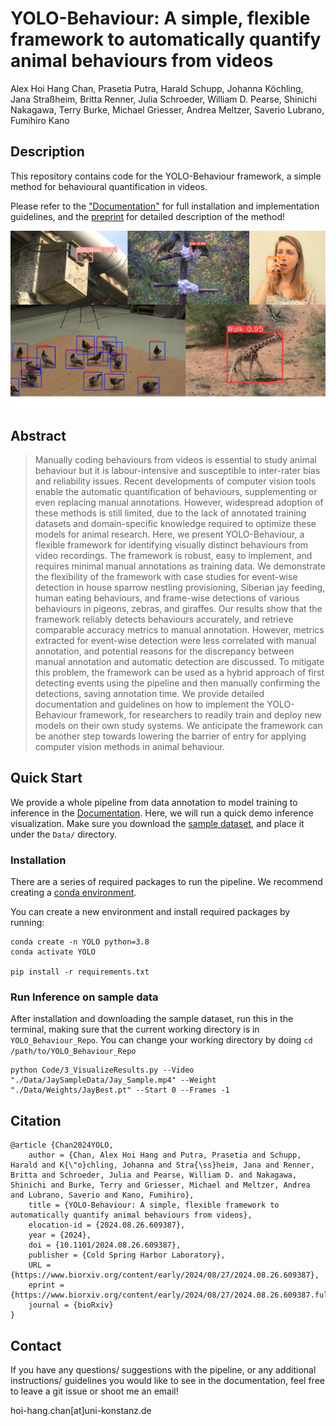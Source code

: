 # YOLO-Behaviour: A simple, flexible framework to automatically quantify animal behaviours from videos
Alex Hoi Hang Chan, Prasetia Putra, Harald Schupp, Johanna Köchling, Jana Straßheim, Britta Renner, Julia Schroeder, William D. Pearse, Shinichi Nakagawa, Terry Burke, Michael Griesser, Andrea Meltzer, Saverio Lubrano, Fumihiro Kano


## Description
This repository contains code for the YOLO-Behaviour framework, a simple method for behavioural quantification in videos.

Please refer to the ["Documentation"](https://alexhang212.github.io/YOLO_Behaviour_Repo/) for full installation and implementation guidelines, and the [preprint]() for detailed description of the method!

![banner](./Images/Banner.png)




## Abstract

> Manually coding behaviours from videos is essential to study animal behaviour but it is labour-intensive and susceptible to inter-rater bias and reliability issues. Recent developments of computer vision tools enable the automatic quantification of behaviours, supplementing or even replacing manual annotations. However, widespread adoption of these methods is still limited, due to the lack of annotated training datasets and domain-specific knowledge required to optimize these models for animal research. Here, we present YOLO-Behaviour, a flexible framework for identifying visually distinct behaviours from video recordings. The framework is robust, easy to implement, and requires minimal manual annotations as training data. We demonstrate the flexibility of the framework with case studies for event-wise detection in house sparrow nestling provisioning, Siberian jay feeding, human eating behaviours, and frame-wise detections of various behaviours in pigeons, zebras, and giraffes. Our results show that the framework reliably detects behaviours accurately, and retrieve comparable accuracy metrics to manual annotation. However, metrics extracted for event-wise detection were less correlated with manual annotation, and potential reasons for the discrepancy between manual annotation and automatic detection are discussed. To mitigate this problem, the framework can be used as a hybrid approach of first detecting events using the pipeline and then manually confirming the detections, saving annotation time. We provide detailed documentation and guidelines on how to implement the YOLO-Behaviour framework, for researchers to readily train and deploy new models on their own study systems. We anticipate the framework can be another step towards lowering the barrier of entry for applying computer vision methods in animal behaviour.


## Quick Start
We provide a whole pipeline from data annotation to model training to inference in the [Documentation](https://alexhang212.github.io/YOLO_Behaviour_Repo/). Here, we will run a quick demo inference visualization. Make sure you download the [sample dataset](), and place it under the `Data/` directory.

### Installation
There are a series of required packages to run the pipeline. We recommend creating a [conda environment](https://www.anaconda.com/). 

You can create a new environment and install required packages by running:
```
conda create -n YOLO python=3.8
conda activate YOLO

pip install -r requirements.txt
```

### Run Inference on sample data
After installation and downloading the sample dataset, run this in the terminal, making sure that the current working directory is in `YOLO_Behaviour_Repo`. You can change your working directory by doing `cd /path/to/YOLO_Behaviour_Repo`

```
python Code/3_VisualizeResults.py --Video "./Data/JaySampleData/Jay_Sample.mp4" --Weight  "./Data/Weights/JayBest.pt" --Start 0 --Frames -1

```

## Citation
```
@article {Chan2024YOLO,
	author = {Chan, Alex Hoi Hang and Putra, Prasetia and Schupp, Harald and K{\"o}chling, Johanna and Stra{\ss}heim, Jana and Renner, Britta and Schroeder, Julia and Pearse, William D. and Nakagawa, Shinichi and Burke, Terry and Griesser, Michael and Meltzer, Andrea and Lubrano, Saverio and Kano, Fumihiro},
	title = {YOLO-Behaviour: A simple, flexible framework to automatically quantify animal behaviours from videos},
	elocation-id = {2024.08.26.609387},
	year = {2024},
	doi = {10.1101/2024.08.26.609387},
	publisher = {Cold Spring Harbor Laboratory},
	URL = {https://www.biorxiv.org/content/early/2024/08/27/2024.08.26.609387},
	eprint = {https://www.biorxiv.org/content/early/2024/08/27/2024.08.26.609387.full.pdf},
	journal = {bioRxiv}
}

```



## Contact
If you have any questions/ suggestions with the pipeline, or any additional instructions/ guidelines you would like to see in the documentation, feel free to leave a git issue or shoot me an email!

hoi-hang.chan[at]uni-konstanz.de
